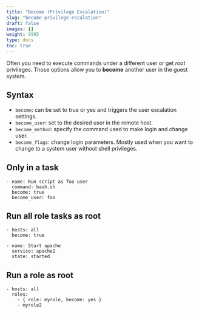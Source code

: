 ```yaml
---
title: "Become (Privilege Escalation)"
slug: "become-privilege-escalation"
draft: false
images: []
weight: 9995
type: docs
toc: true
---
```


Often you need to execute commands under a different user or get *root* privileges. Those options allow you to **become** another user in the guest system.

## Syntax
- `become`: can be set to true or yes and triggers the user escalation settings.
- `become_user`: set to the desired user in the remote host.
- `become_method`: specify the command used to make login and change user.
- `become_flags`: change login parameters. Mostly used when you want to change to a system user without shell privileges.

## Only in a task
    - name: Run script as foo user
      command: bash.sh
      become: true
      become_user: foo

## Run all role tasks as root
    - hosts: all
      become: true
    
    - name: Start apache
      service: apache2
      state: started

## Run a role as root
    - hosts: all
      roles:
        - { role: myrole, become: yes }
        - myrole2

